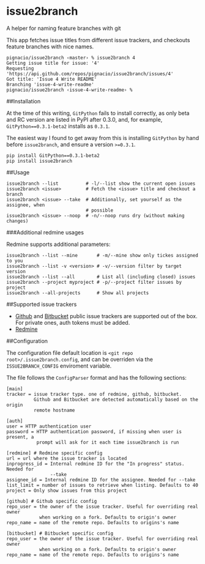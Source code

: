 issue2branch
============

A helper for naming feature branches with git

This app fetches issue titles from different issue trackers, and checkouts
feature branches with nice names.

```
pignacio/issue2branch ‹master› % issue2branch 4
Getting issue title for issue: '4'
Requesting 'https://api.github.com/repos/pignacio/issue2branch/issues/4'
Got title: 'Issue 4 Write README'
Branching 'issue-4-write-readme'
pignacio/issue2branch ‹issue-4-write-readme› %
```

##Installation

At the time of this writing, `GitPython` fails to install correctly, as only
beta and RC version are listed in PyPI after 0.3.0, and, for example,
`GitPython==0.3.1-beta2` installs as `0.3.1`.

The easiest way I found to get away from this is installing `GitPython` by hand
before `issue2branch`, and ensure a version `>=0.3.1`.

```
pip install GitPython==0.3.1-beta2
pip install issue2branch
```

##Usage

```
issue2branch --list          # -l/--list show the current open issues
issue2branch <issue>         # Fetch the <issue> title and checkout a branch
issue2branch <issue> --take  # Additionally, set yourself as the assignee, when
                             # possible
issue2branch <issue> --noop  # -n/--noop runs dry (without making changes)
```

###Additional redmine usages

Redmine supports additional parameters:

```
issue2branch --list --mine       # -m/--mine show only tickes assigned to you
issue2branch --list -v <version> # -v/--version filter by target version
issue2branch --list --all        # List all (including closed) issues
issue2branch --project myproject # -p/--project filter issues by project
issue2branch --all-projects      # Show all projects
```

##Supported issue trackers

* [Github](http://www.github.com) and [Bitbucket](http://www.bitbucket.org)
  public issue trackers are supported out of the box. For private ones, auth
  tokens must be added.
* [Redmine](http://www.redmine.org)

##Configuration

The configuration file default location is `<git repo
root>/.issue2branch.config`, and can be overriden via the `ISSUE2BRANCH_CONFIG`
enviroment variable.

The file follows the `ConfigParser` format and has the following sections:

```
[main]
tracker = issue tracker type. one of redmine, github, bitbucket.
          Github and Bitbucket are detected automatically based on the origin
          remote hostname

[auth]
user = HTTP authentication user
password = HTTP authentication password, if missing when user is present, a
           prompt will ask for it each time issue2branch is run

[redmine] # Redmine specific config
url = url where the issue tracker is located
inprogress_id = Internal redmine ID for the "In progress" status. Needed for
                --take
assignee_id = Internal redmine ID for the assignee. Needed for --take
list_limit = number of issues to retrieve when listing. Defaults to 40
project = Only show issues from this project

[github] # Github specific config
repo_user = the owner of the issue tracker. Useful for overriding real owner
            when working on a fork. Defaults to origin's owner
repo_name = name of the remote repo. Defaults to origins's name

[bitbucket] # Bitbucket specific config
repo_user = the owner of the issue tracker. Useful for overriding real owner
            when working on a fork. Defaults to origin's owner
repo_name = name of the remote repo. Defaults to origins's name
```


